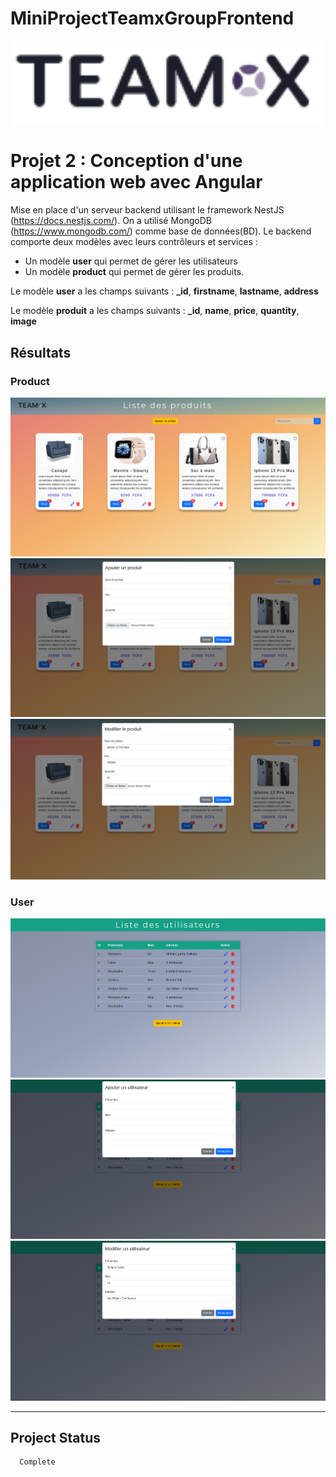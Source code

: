 # MiniProjectTeamxGroupFrontend

<p align="center">
<!--   <a href="http://nestjs.com/" target="blank"><img src="https://nestjs.com/img/logo-small.svg" width="200" alt="Nest Logo" style="margin-left: -7%; margin-right: 8%;" style="margin-left: -7%; margin-right: 8%;"/></a> -->
  <a href="https://github.com/Cheikh785/mini-project-teamx-group-backend/" target="blank"><img src="src/assets/images/teamx.png" width="500" alt="TeamX group Logo"/></a>
</p>

[circleci-image]: https://img.shields.io/circleci/build/github/nestjs/nest/master?token=abc123def456
[circleci-url]: https://circleci.com/gh/nestjs/nest

# Projet 2 : Conception d'une application web avec Angular
Mise en place d'un serveur backend utilisant le framework NestJS (https://docs.nestjs.com/). On a utilisé MongoDB (https://www.mongodb.com/) comme base de données(BD). Le backend comporte deux modèles avec leurs contrôleurs et services :

  - Un modèle **user** qui permet de gérer les utilisateurs
  - Un modèle **product** qui permet de gérer les produits.
  
Le modèle **user** a les champs suivants : **_id**, **firstname**, **lastname**, **address**

Le modèle **produit** a les champs suivants : **_id**, **name**, **price**, **quantity**, **image**

## Résultats

### Product

![Accueil](src/assets/images/captures/product1.png) 
![Accueil](src/assets/images/captures/product2.png) 
![Accueil](src/assets/images/captures/product3.png) 

### User

![Accueil](src/assets/images/captures/user1.png) 
![Accueil](src/assets/images/captures/user2.png) 
![Accueil](src/assets/images/captures/user3.png) 


-----------

## Project Status 
      Complete 

